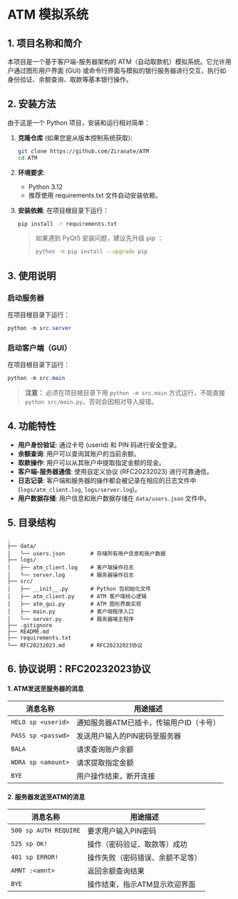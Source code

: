 # ATM 模拟系统

## 1. 项目名称和简介
本项目是一个基于客户端-服务器架构的 ATM（自动取款机）模拟系统。它允许用户通过图形用户界面 (GUI) 或命令行界面与模拟的银行服务器进行交互，执行如身份验证、余额查询、取款等基本银行操作。

## 2. 安装方法
由于这是一个 Python 项目，安装和运行相对简单：

1.  **克隆仓库** (如果您是从版本控制系统获取):
    ```bash
    git clone https://github.com/Ziranate/ATM
    cd ATM
    ```


2.  **环境要求**:
    *   Python 3.12
    *   推荐使用 requirements.txt 文件自动安装依赖。

3.  **安装依赖**:
    在项目根目录下运行：
    ```bash
    pip install -r requirements.txt
    ```

    > 如果遇到 PyQt5 安装问题，建议先升级 pip ：
    > ```bash
    > python -m pip install --upgrade pip
    > ```

## 3. 使用说明

### 启动服务器
在项目根目录下运行：
```powershell
python -m src.server
```

### 启动客户端（GUI）
在项目根目录下运行：
```powershell
python -m src.main
```

> **注意：**
> 必须在项目根目录下用 `python -m src.main` 方式运行，不能直接 `python src/main.py`，否则会因相对导入报错。

## 4. 功能特性
*   **用户身份验证**: 通过卡号 (userid) 和 PIN 码进行安全登录。
*   **余额查询**: 用户可以查询其账户的当前余额。
*   **取款操作**: 用户可以从其账户中提取指定金额的现金。
*   **客户端-服务器通信**: 使用自定义协议 (RFC20232023) 进行可靠通信。
*   **日志记录**: 客户端和服务器的操作都会被记录在相应的日志文件中 (`logs/atm_client.log`, `logs/server.log`)。
*   **用户数据存储**: 用户信息和账户数据存储在 `data/users.json` 文件中。


## 5. 目录结构
```
.
├── data/                 
│   └── users.json        # 存储所有用户信息和账户数据
├── logs/                 
│   ├── atm_client.log    # 客户端操作日志
│   └── server.log        # 服务器操作日志
├── src/                 
│   ├── __init__.py       # Python 包初始化文件
│   ├── atm_client.py     # ATM 客户端核心逻辑
│   ├── atm_gui.py        # ATM 图形界面实现
│   ├── main.py           # 客户端程序入口
│   └── server.py         # 服务器端主程序
├── .gitignore            
├── README.md             
├── requirements.txt      
└── RFC20232023.md        # RFC20232023协议
```

## 6. 协议说明：RFC20232023协议

#### **1. ATM发送至服务器的消息**
| 消息名称         | 用途描述                          |
|------------------|-----------------------------------|
| `HELO sp <userid>` | 通知服务器ATM已插卡，传输用户ID（卡号） |
| `PASS sp <passwd>` | 发送用户输入的PIN密码至服务器        |
| `BALA`           | 请求查询账户余额                    |
| `WDRA sp <amount>`| 请求提取指定金额                    |
| `BYE`            | 用户操作结束，断开连接              |

#### **2. 服务器发送至ATM的消息**
| 消息名称           | 用途描述                          |
|--------------------|-----------------------------------|
| `500 sp AUTH REQUIRE` | 要求用户输入PIN密码                |
| `525 sp OK!`        | 操作（密码验证、取款等）成功        |
| `401 sp ERROR!`     | 操作失败（密码错误、余额不足等）    |
| `AMNT :<amnt>`      | 返回余额查询结果                    |
| `BYE`              | 操作结束，指示ATM显示欢迎界面       |